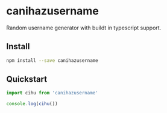 # canihazusername

Random username generator with buildt in typescript support.

## Install

```bash
npm install --save canihazusername
```

## Quickstart

```jsx
import cihu from 'canihazusername'

console.log(cihu())
```